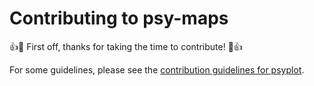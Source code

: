 # Contributing to psy-maps

:+1::tada: First off, thanks for taking the time to contribute! :tada::+1:

For some guidelines, please see the [contribution guidelines for psyplot](https://github.com/psyplot/psyplot/blob/master/CONTRIBUTING.md).
